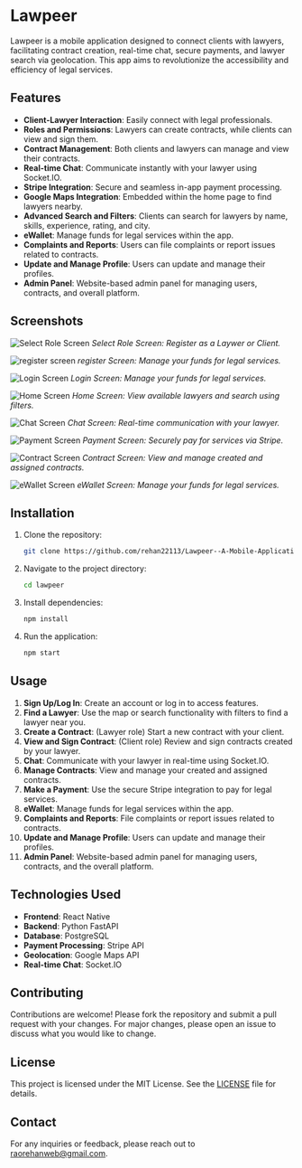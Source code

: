 # Lawpeer

Lawpeer is a mobile application designed to connect clients with lawyers, facilitating contract creation, real-time chat, secure payments, and lawyer search via geolocation. This app aims to revolutionize the accessibility and efficiency of legal services.

## Features

- **Client-Lawyer Interaction**: Easily connect with legal professionals.
- **Roles and Permissions**: Lawyers can create contracts, while clients can view and sign them.
- **Contract Management**: Both clients and lawyers can manage and view their contracts.
- **Real-time Chat**: Communicate instantly with your lawyer using Socket.IO.
- **Stripe Integration**: Secure and seamless in-app payment processing.
- **Google Maps Integration**: Embedded within the home page to find lawyers nearby.
- **Advanced Search and Filters**: Clients can search for lawyers by name, skills, experience, rating, and city.
- **eWallet**: Manage funds for legal services within the app.
- **Complaints and Reports**: Users can file complaints or report issues related to contracts.
- **Update and Manage Profile**: Users can update and manage their profiles.
- **Admin Panel**: Website-based admin panel for managing users, contracts, and overall platform.

## Screenshots
![Select Role Screen](assets/screenshots/role.jpeg)
*Select Role Screen: Register as a Laywer or Client.*

![register screen](assets/screenshots/register.jpeg)
*register Screen: Manage your funds for legal services.*

![Login Screen](assets/screenshots/login.jpeg)
*Login Screen: Manage your funds for legal services.*

![Home Screen](assets/screenshots/home.jpeg)
*Home Screen: View available lawyers and search using filters.*

![Chat Screen](assets/screenshots/chat.jpeg)
*Chat Screen: Real-time communication with your lawyer.*

![Payment Screen](assets/screenshots/payment.jpeg)
*Payment Screen: Securely pay for services via Stripe.*

![Contract Screen](assets/screenshots/contract.jpeg)
*Contract Screen: View and manage created and assigned contracts.*

![eWallet Screen](assets/screenshots/wallet.jpeg)
*eWallet Screen: Manage your funds for legal services.*

## Installation

1. Clone the repository:
    ```bash
    git clone https://github.com/rehan22113/Lawpeer--A-Mobile-Application
    ```

2. Navigate to the project directory:
    ```bash
    cd lawpeer
    ```

3. Install dependencies:
    ```bash
    npm install
    ```

4. Run the application:
    ```bash
    npm start
    ```

## Usage

1. **Sign Up/Log In**: Create an account or log in to access features.
2. **Find a Lawyer**: Use the map or search functionality with filters to find a lawyer near you.
3. **Create a Contract**: (Lawyer role) Start a new contract with your client.
4. **View and Sign Contract**: (Client role) Review and sign contracts created by your lawyer.
5. **Chat**: Communicate with your lawyer in real-time using Socket.IO.
6. **Manage Contracts**: View and manage your created and assigned contracts.
7. **Make a Payment**: Use the secure Stripe integration to pay for legal services.
8. **eWallet**: Manage funds for legal services within the app.
9. **Complaints and Reports**: File complaints or report issues related to contracts.
10. **Update and Manage Profile**: Users can update and manage their profiles.
11. **Admin Panel**: Website-based admin panel for managing users, contracts, and the overall platform.

## Technologies Used

- **Frontend**: React Native
- **Backend**: Python FastAPI
- **Database**: PostgreSQL
- **Payment Processing**: Stripe API
- **Geolocation**: Google Maps API
- **Real-time Chat**: Socket.IO

## Contributing

Contributions are welcome! Please fork the repository and submit a pull request with your changes. For major changes, please open an issue to discuss what you would like to change.

## License

This project is licensed under the MIT License. See the [LICENSE](LICENSE) file for details.

## Contact

For any inquiries or feedback, please reach out to [raorehanweb@gmail.com](mailto:yourname@domain.com).
